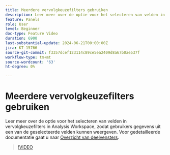 ```yaml
---
title: Meerdere vervolgkeuzefilters gebruiken
description: Leer meer over de optie voor het selecteren van velden in vervolgkeuzefilters in Analysis Workspace, zodat gebruikers gegevens uit een van de geselecteerde velden kunnen weergeven.
feature: Panels
role: User
level: Beginner
doc-type: Feature Video
duration: 6900
last-substantial-update: 2024-06-21T00:00:00Z
jira: KT-15766
source-git-commit: f3357dcef123114c89ce5ea2409d8a67b0ae537f
workflow-type: tm+mt
source-wordcount: '63'
ht-degree: 0%

---
```



# Meerdere vervolgkeuzefilters gebruiken

Leer meer over de optie voor het selecteren van velden in vervolgkeuzefilters in Analysis Workspace, zodat gebruikers gegevens uit een van de geselecteerde velden kunnen weergeven. Voor gedetailleerde documentatie gaat u naar [Overzicht van deelvensters](https://experienceleague.adobe.com/nl/docs/analytics/analyze/analysis-workspace/panels/panels#static-drop-down-segments).

>[!VIDEO](https://video.tv.adobe.com/v/3439938/?learn=on&captions=dut)
